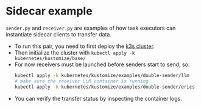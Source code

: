 # Sidecar example

`sender.py` and `receiver.py` are examples of how task executors can instantiate sidecar clients to transfer data.

- To run this pair, you need to first deploy the [k3s cluster](/kubernetes/README.md).
- Then initialize the cluster with `kubectl apply -k kubernetes/kustomize/base/`
- For now receivers must be launched before senders start to send, so:
   ```bash
   kubectl apply -k kubernetes/kustomize/examples/double-sender/llm
   # make sure the receiver LLM container is running
   kubectl apply -k kubernetes/kustomize/examples/double-sender/erics
   ```
- You can verify the transfer status by inspecting the container logs.
